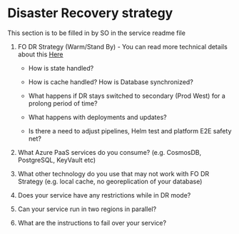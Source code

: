 # Disaster Recovery strategy

This section is to be filled in by SO in the service readme file

1. FO DR Strategy (Warm/Stand By) - You can read more technical details about this [Here](https://docs.ffdcdev.fusionoperate.io/docs/promotion_to_prod/dr/)

    - How is state handled?​

    - How is cache handled?  How is Database synchronized?​

    - What happens if DR stays switched to secondary (Prod West) for a prolong period of time?​

    - What happens with deployments and updates?​

    - Is there a need to adjust pipelines, Helm test and platform E2E safety net​?

2. What Azure PaaS services do you consume? (e.g. CosmosDB, PostgreSQL, KeyVault etc)
3. What other technology do you use that may not work with FO DR Strategy (e.g. local cache, no georeplication of your database)
4. Does your service have any restrictions while in DR mode?
5. Can your service run in two regions in parallel?
6. What are the instructions to fail over your service?
